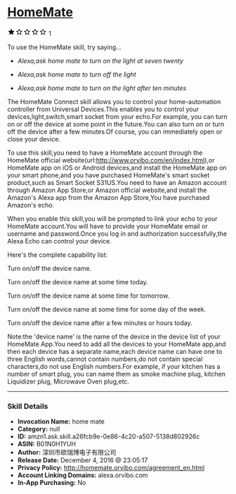 # [HomeMate](http://alexa.amazon.com/#skills/amzn1.ask.skill.a26fcb9e-0e86-4c20-a507-5138d802926c)
![1 stars](../../images/ic_star_black_18dp_1x.png)![1 stars](../../images/ic_star_border_black_18dp_1x.png)![1 stars](../../images/ic_star_border_black_18dp_1x.png)![1 stars](../../images/ic_star_border_black_18dp_1x.png)![1 stars](../../images/ic_star_border_black_18dp_1x.png) 1

To use the HomeMate skill, try saying...

* *Alexa,ask home mate to turn on the light at seven twenty*

* *Alexa,ask home mate to turn off the light*

* *Alexa,ask home mate to turn on the light after ten minutes*

The HomeMate Connect skill allows you to control your home-automation controller from Universal Devices.This enables you to control your devices,light,switch,smart socket from your echo.For example, you can turn on or off the device at some point in the future.You can also turn on or turn off the device after a few minutes.Of course, you can immediately open or close your device.

To use this skill,you need to have a HomeMate account through the HomeMate official website(url:http://www.orvibo.com/en/index.html),or HomeMate app on iOS or Android devices,and install the HomeMate app on your smart phone,and you have purchased HomeMate's smart socket product,such as Smart Socket S31US.You need to have an Amazon account through Amazon App Store,or Amazon official website,and install the Amazon's Alexa app from the Amazon App Store,You have purchased Amazon's echo.

When you enable this skill,you will be prompted to link your echo to your HomeMate account.You will have to provide your HomeMate email or username and password.Once you log in and authorization successfully,the Alexa Echo can control your device.

Here's the complete capability list:

Turn on/off the device name.

Turn on/off the device name at some time today.

Turn on/off the device name at some time for tomorrow.

Turn on/off the device name at some time for some day of the week.

Turn on/off the device name after a few minutes or hours today.

Note:the 'device name' is the name of the device in the device list of your HomeMate App.You need to add all the devices to your HomeMate app,and then each device has a separate name,each device name can have one to three English words,cannot contain numbers,do not contain special characters,do not use English numbers.For example, if your kitchen has a number of smart plug, you can name them as smoke machine plug, kitchen Liquidizer plug, Microwave Oven plug,etc.

***

### Skill Details

* **Invocation Name:** home mate
* **Category:** null
* **ID:** amzn1.ask.skill.a26fcb9e-0e86-4c20-a507-5138d802926c
* **ASIN:** B01N0H1YUH
* **Author:** 深圳市欧瑞博电子有限公司
* **Release Date:** December 4, 2016 @ 23:05:17
* **Privacy Policy:** http://homemate.orvibo.com/agreement_en.html
* **Account Linking Domains:** alexa.orvibo.com
* **In-App Purchasing:** No
